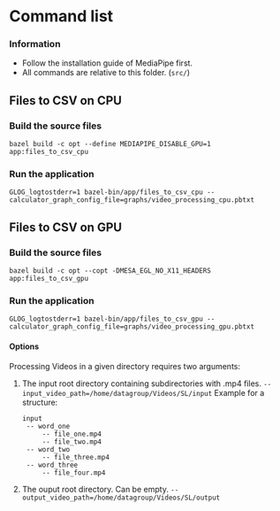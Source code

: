 # Command list
### Information
- Follow the installation guide of MediaPipe first.
- All commands are relative to this folder. (`src/`)


## Files to CSV on CPU
### Build the source files
`bazel build -c opt --define MEDIAPIPE_DISABLE_GPU=1 app:files_to_csv_cpu`
### Run the application
`GLOG_logtostderr=1 bazel-bin/app/files_to_csv_cpu --calculator_graph_config_file=graphs/video_processing_cpu.pbtxt`

## Files to CSV on GPU
### Build the source files
`bazel build -c opt --copt -DMESA_EGL_NO_X11_HEADERS app:files_to_csv_gpu`
### Run the application
`GLOG_logtostderr=1 bazel-bin/app/files_to_csv_gpu --calculator_graph_config_file=graphs/video_processing_gpu.pbtxt`
#### Options
Processing Videos in a given directory requires two arguments:
1. The input root directory containing subdirectories with .mp4 files. `--input_video_path=/home/datagroup/Videos/SL/input`
   Example for a structure: 
   ```
   input
    -- word_one
        -- file_one.mp4
        -- file_two.mp4
    -- word_two
        -- file_three.mp4
    -- word_three
        -- file_four.mp4
   ```
2. The ouput root directory. Can be empty. `--output_video_path=/home/datagroup/Videos/SL/output`